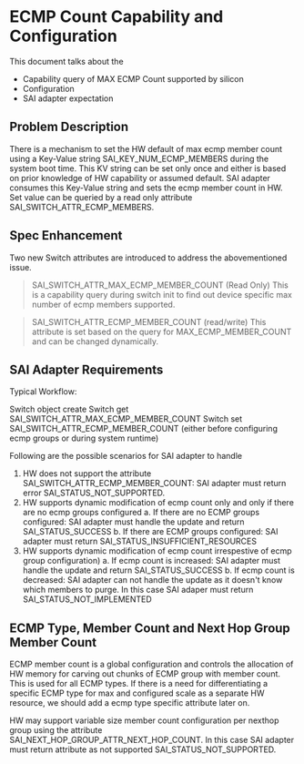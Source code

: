 # ECMP Count Capability and Configuration


This document talks about the 
- Capability query of MAX ECMP Count supported by silicon
- Configuration
- SAI adapter expectation

## Problem Description
There is a mechanism to set the HW default of max ecmp member count using a Key-Value string SAI_KEY_NUM_ECMP_MEMBERS during the system boot time. This KV string can be set only once and either is based on prior knowledge of HW capability or assumed default. SAI adapter consumes this Key-Value string and sets the ecmp member count in HW. Set value can be queried by a read only attribute SAI_SWITCH_ATTR_ECMP_MEMBERS.

## Spec Enhancement
Two new Switch attributes are introduced to address the abovementioned issue.

> SAI_SWITCH_ATTR_MAX_ECMP_MEMBER_COUNT (Read Only)
> This is a capability query during switch init to find out device specific max number of ecmp members supported.

> SAI_SWITCH_ATTR_ECMP_MEMBER_COUNT (read/write)
> This attribute is set based on the query for MAX_ECMP_MEMBER_COUNT and can be changed dynamically.

## SAI Adapter Requirements
Typical Workflow:

Switch object create
Switch get SAI_SWITCH_ATTR_MAX_ECMP_MEMBER_COUNT
Switch set SAI_SWITCH_ATTR_ECMP_MEMBER_COUNT (either before configuring ecmp groups or during system runtime)

Following are the possible scenarios for SAI adapter to handle
1. HW does not support the attribute SAI_SWITCH_ATTR_ECMP_MEMBER_COUNT: SAI adapter must return error SAI_STATUS_NOT_SUPPORTED.
2. HW supports dynamic modification of ecmp count only and only if there are no ecmp groups configured
    a. If there are no ECMP groups configured: SAI adapter must handle the update and return SAI_STATUS_SUCCESS
    b. If there are ECMP groups configured: SAI adapter must return SAI_STATUS_INSUFFICIENT_RESOURCES
3. HW supports dynamic modification of ecmp count irrespestive of ecmp group configuration)
    a. If ecmp count is increased: SAI adapter must handle the update and return SAI_STATUS_SUCCESS
    b. If ecmp count is decreased: SAI adapter can not handle the update as it doesn't know which members to purge. In this case SAI adaper must return SAI_STATUS_NOT_IMPLEMENTED

## ECMP Type, Member Count and Next Hop Group Member Count
ECMP member count is a global configuration and controls the allocation of HW memory for carving out chunks of ECMP group with member count. This is used for all ECMP types. If there is a need for differentiating a specific ECMP type for max and configured scale as a separate HW resource, we should add a ecmp type specific attribute later on.

HW may support variable size member count configuration per nexthop group using the attribute SAI_NEXT_HOP_GROUP_ATTR_NEXT_HOP_COUNT. In this case SAI adapter must return attribute as not supported SAI_STATUS_NOT_SUPPORTED.

